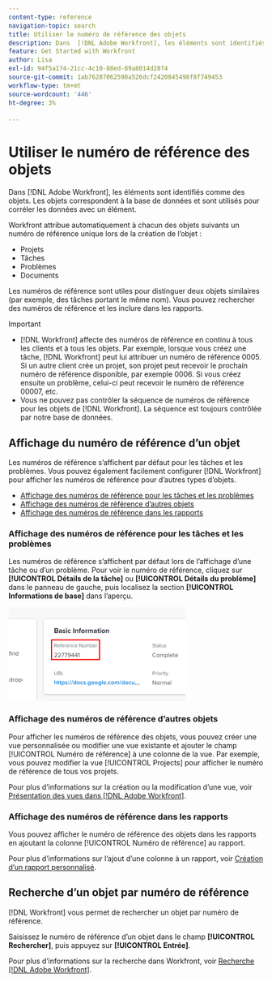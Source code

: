 ```yaml
---
content-type: reference
navigation-topic: search
title: Utiliser le numéro de référence des objets
description: Dans  [!DNL Adobe Workfront], les éléments sont identifiés comme des objets. Les objets correspondent à la base de données et sont utilisés pour corréler les données avec un élément. Les numéros de référence sont utiles pour distinguer deux objets similaires (par exemple, des tâches portant le même nom). Vous pouvez rechercher des numéros de référence et les inclure dans les rapports.
feature: Get Started with Workfront
author: Lisa
exl-id: 94f5a174-21cc-4c10-88ed-89a8014d28f4
source-git-commit: 1ab76287062598a526dcf2420845498f8f749453
workflow-type: tm+mt
source-wordcount: '446'
ht-degree: 3%

---
```


# Utiliser le numéro de référence des objets

Dans [!DNL Adobe Workfront], les éléments sont identifiés comme des objets. Les objets correspondent à la base de données et sont utilisés pour corréler les données avec un élément.

Workfront attribue automatiquement à chacun des objets suivants un numéro de référence unique lors de la création de l’objet :

* Projets
* Tâches
* Problèmes
* Documents

Les numéros de référence sont utiles pour distinguer deux objets similaires (par exemple, des tâches portant le même nom). Vous pouvez rechercher des numéros de référence et les inclure dans les rapports.

>[!IMPORTANT]
>
>* [!DNL Workfront] affecte des numéros de référence en continu à tous les clients et à tous les objets. Par exemple, lorsque vous créez une tâche, [!DNL Workfront] peut lui attribuer un numéro de référence 0005. Si un autre client crée un projet, son projet peut recevoir le prochain numéro de référence disponible, par exemple 0006. Si vous créez ensuite un problème, celui-ci peut recevoir le numéro de référence 00007, etc.
>* Vous ne pouvez pas contrôler la séquence de numéros de référence pour les objets de [!DNL Workfront]. La séquence est toujours contrôlée par notre base de données.
>



## Affichage du numéro de référence d’un objet

Les numéros de référence s’affichent par défaut pour les tâches et les problèmes. Vous pouvez également facilement configurer [!DNL Workfront] pour afficher les numéros de référence pour d’autres types d’objets.

* [Affichage des numéros de référence pour les tâches et les problèmes](#view-reference-numbers-for-tasks-and-issues)
* [Affichage des numéros de référence d’autres objets](#view-reference-numbers-for-other-objects)
* [Affichage des numéros de référence dans les rapports](#view-reference-numbers-in-reports)

### Affichage des numéros de référence pour les tâches et les problèmes

Les numéros de référence s’affichent par défaut lors de l’affichage d’une tâche ou d’un problème.  Pour voir le numéro de référence, cliquez sur **[!UICONTROL Détails de la tâche]** ou **[!UICONTROL Détails du problème]** dans le panneau de gauche, puis localisez la section **[!UICONTROL Informations de base]** dans l’aperçu.

![](assets/reference-number-nwe-350x184.png)

### Affichage des numéros de référence d’autres objets

Pour afficher les numéros de référence des objets, vous pouvez créer une vue personnalisée ou modifier une vue existante et ajouter le champ [!UICONTROL Numéro de référence] à une colonne de la vue. Par exemple, vous pouvez modifier la vue [!UICONTROL Projects] pour afficher le numéro de référence de tous vos projets.

Pour plus d’informations sur la création ou la modification d’une vue, voir [Présentation des vues dans [!DNL Adobe Workfront]](../../../reports-and-dashboards/reports/reporting-elements/views-overview.md).

### Affichage des numéros de référence dans les rapports

Vous pouvez afficher le numéro de référence des objets dans les rapports en ajoutant la colonne [!UICONTROL Numéro de référence] au rapport.

Pour plus d’informations sur l’ajout d’une colonne à un rapport, voir [Création d’un rapport personnalisé](../../../reports-and-dashboards/reports/creating-and-managing-reports/create-custom-report.md).

## Recherche d’un objet par numéro de référence

[!DNL Workfront] vous permet de rechercher un objet par numéro de référence.

Saisissez le numéro de référence d’un objet dans le champ **[!UICONTROL Rechercher]**, puis appuyez sur **[!UICONTROL Entrée]**.

Pour plus d’informations sur la recherche dans Workfront, voir [Recherche [!DNL Adobe Workfront]](../../../workfront-basics/navigate-workfront/search/search-workfront.md).
